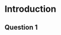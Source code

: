 <!-- Author: Reinier Spanjer, Bob, Jorrit Stutterheim -->
<!-- Student ID Jorrit: 13957899 -->
<!-- Study: Premaster software engineering -->
<!-- Course: Programmeer talen -->

# Introduction

## Question 1

